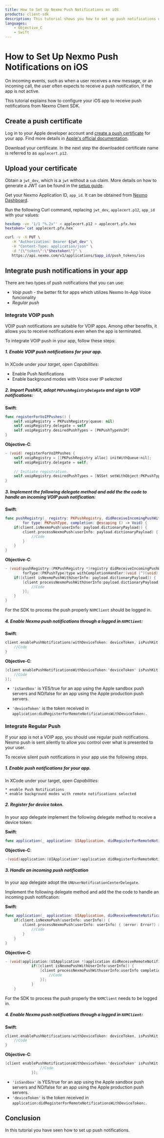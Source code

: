 ```yaml
---
title: How to Set Up Nexmo Push Notifications on iOS
products: client-sdk
description: This tutorial shows you how to set up push notifications using Firebase.
languages:
    - Objective_C
    - Swift
---
```


# How to Set Up Nexmo Push Notifications on iOS

On incoming events, such as when a user receives a new message, or an incoming call, the user often expects to receive a push notification, if the app is not active.

This tutorial explains how to configure your iOS app to receive push notifications from Nexmo Client SDK.

## Create a push certificate

Log in to your Apple developer account and [create a push certificate](https://developer.apple.com/account/ios/certificate/) for your app. Find more details in [Apple's official documentation](https://developer.apple.com/documentation/usernotifications/setting_up_a_remote_notification_server/establishing_a_certificate-based_connection_to_apns). 

Download your certificate. In the next step the downloaded certificate name is referred to as `applecert.p12`.

## Upload your certificate

Obtain a `jwt_dev`, which is a `jwt` without a `sub` claim. More details on how to generate a JWT can be found in the [setup guide](/tutorials/client-sdk-generate-test-credentials#generate-a-user-jwt).

Get your Nexmo Application ID, `app_id`. It can be obtained from [Nexmo Dashboard](https://dashboard.nexmo.com/voice/your-applications).

Run the following Curl command, replacing `jwt_dev`, `applecert.p12`, `app_id` with your values:

```sh
hexdump -ve '1/1 "%.2x"' < applecert.p12 > applecert.pfx.hex
hextoken=`cat applecert.pfx.hex`

curl -v -X PUT \
   -H "Authorization: Bearer $jwt_dev" \
   -H "Content-Type: application/json" \
   -d "{\"token\":\"$hextoken\"}" \
   https://api.nexmo.com/v1/applications/$app_id/push_tokens/ios
```

## Integrate push notifications in your app

There are two types of push notifications that you can use:

* *Voip push* - the better fit for apps which utilizes Nexmo In-App Voice funcionality
* *Regular push*

### Integrate VOIP push

VOIP push notifications are suitable for VOIP apps. Among other benefits, it allows you to receive notifications even when the app is terminated.

To integrate VOIP push in your app, follow these steps:

##### 1. Enable VOIP push notifications for your app.
   
   In XCode under *your target*, open *Capabilities*:

   * Enable Push Notifications
   * Enable background modes with Voice over IP selected

##### 2. Import PushKit, adopt `PKPushRegistryDelegate` and sign to VOIP notifications:

**Swift**:

```swift
func registerForVoIPPushes() {
    self.voipRegistry = PKPushRegistry(queue: nil)
    self.voipRegistry.delegate = self
    self.voipRegistry.desiredPushTypes = [PKPushTypeVoIP]
}
```

**Objective-C**:

```objective-c
- (void) registerForVoIPPushes {
    self.voipRegistry = [[PKPushRegistry alloc] initWithQueue:nil];
    self.voipRegistry.delegate = self;
    
    // Initiate registration.
    self.voipRegistry.desiredPushTypes = [NSSet setWithObject:PKPushTypeVoIP];
}
```

##### 3. Implement the following delegate method and add the the code to handle an incoming VOIP push notification:

**Swift**:

```swift
func pushRegistry(_ registry: PKPushRegistry, didReceiveIncomingPushWith payload: PKPushPayload, 
        for type: PKPushType, completion: @escaping () -> Void) {
    if(client.isNexmoPush(userInfo: payload.dictionaryPayload)) {
        client.processNexmoPush(userInfo: payload.dictionaryPayload) { (error: Error?) in
            //Code
        }
    }
}
```

**Objective-C**:

```objective-c
- (void)pushRegistry:(PKPushRegistry *)registry didReceiveIncomingPushWithPayload:(PKPushPayload *)payload 
        forType:(PKPushType)type withCompletionHandler:(void (^)(void))completion {
    if([client isNexmoPushWithUserInfo: payload.dictionaryPayload]) {
        [client processNexmoPushWithUserInfo:payload.dictionaryPayload completion:^(NSError * _Nullable error) {
            //Code
        }];
    }
}
```

For the SDK to process the push properly `NXMClient` should be logged in.

##### 4. Enable Nexmo push notifications through a logged in `NXMClient`:

**Swift**:

```swift
client.enablePushNotifications(withDeviceToken: deviceToken, isPushKit: true, isSandbox: isSandbox) { error in 
    //Code
}
```

**Objective-C**:

```objective-c
[client enablePushNotificationsWithDeviceToken:'deviceToken' isPushKit:YES isSandbox:'isSandbox' completion:^(NSError * _Nullable error) {
    //Code
}];
```

* `'isSandbox'` is YES/true for an app using the Apple sandbox push servers and NO/false for an app using the Apple production push servers.  

* `'deviceToken'` is the token received in `application:didRegisterForRemoteNotificationsWithDeviceToken:`.

### Integrate Regular Push

If your app is not a VOIP app, you should use regular push notifications. Nexmo push is sent silently to allow you control over what is presented to your user.  

To receive silent push notifications in your app use the following steps.

##### 1. Enable push notifications for your app.

In XCode under your target, open *Capabilities*:

    * enable Push Notifications
    * enable background modes with remote notifications selected

##### 2. Register for device token.

In your app delegate implement the following delegate method to receive a device token:  

**Swift**:

```swift
func application(_ application: UIApplication, didRegisterForRemoteNotificationsWithDeviceToken deviceToken: Data)
```

**Objective-C**:

```objective-c
-(void)application:(UIApplication*)application didRegisterForRemoteNotificationsWithDeviceToken:(NSData *)deviceToken;
```

##### 3. Handle an incoming push notification

In your app delegate adopt the `UNUserNotificationCenterDelegate`.

Implement the following delegate method and add the the code to handle an incoming push notification:

**Swift**:

```swift
func application(_ application: UIApplication, didReceiveRemoteNotification userInfo: [AnyHashable : Any], fetchCompletionHandler completionHandler: @escaping (UIBackgroundFetchResult) -> Void) {
    if(client.isNexmoPush(userInfo: userInfo)) {
        client.processNexmoPush(userInfo: userInfo) { (error: Error?) in
            //Code
        }
    }
}
```

**Objective-C**:

```objective-c
- (void)application:(UIApplication *)application didReceiveRemoteNotification:(nonnull NSDictionary *)userInfo fetchCompletionHandler:(nonnull void (^)(UIBackgroundFetchResult))completionHandler {
            if([client isNexmoPushWithUserInfo:userInfo]) {
                [client processNexmoPushWithuserInfo:userInfo completion:^(NSError * _Nullable error) {
                    //Code
                }];
            }
    }
```

For the SDK to process the push properly the `NXMClient` needs to be logged in.

##### 4. Enable Nexmo push notifications through a logged in `NXMClient`:

**Swift**:

```swift
client.enablePushNotifications(withDeviceToken: deviceToken, isPushKit: false, isSandbox: isSandbox) { (error: Error?) in 
    //Code    
}
```

**Objective-C**:

```objective-c
[client enablePushNotificationsWithDeviceToken:'deviceToken' isPushKit:NO isSandbox:'isSandbox' completion:^(NSError * _Nullable error) {
                //Code
            }];
```

* `'isSandbox'` is YES/true for an app using the Apple sandbox push servers and NO/false for an app using the Apple production push servers.  
* `'deviceToken'` is the token received in `application:didRegisterForRemoteNotificationsWithDeviceToken:`.

## Conclusion

In this tutorial you have seen how to set up push notifications.
